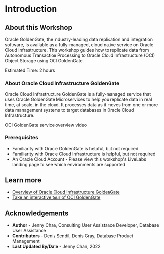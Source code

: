 # Introduction

## About this Workshop

Oracle GoldenGate, the industry-leading data replication and integration software, is available as a fully-managed, cloud native service on Oracle Cloud Infrastructure. This workshop guides how to replicate data from Autonomous Transaction Processing to Oracle Cloud Infrastructure (OCI) Object Storage using OCI GoldenGate.

Estimated Time: 2 hours

### About Oracle Cloud Infrastructure GoldenGate
Oracle Cloud Infrastructure GoldenGate is a fully-managed service that uses Oracle GoldenGate Microservices to help you replicate data in real time, at scale, in the cloud. It processes data as it moves from one or more data management systems to target databases in Oracle Cloud Infrastructure.

   [OCI GoldenGate service overview video](youtube:m4oloCyQJGM)

### Prerequisites

* Familiarity with Oracle GoldenGate is helpful, but not required
* Familiarity with Oracle Cloud Infrastructure is helpful, but not required
* An Oracle Cloud Account - Please view this workshop's LiveLabs landing page to see which environments are supported

## Learn more

* [Overview of Oracle Cloud Infrastructure GoldenGate](https://docs.oracle.com/en/cloud/paas/goldengate-service/using/overview-goldengate.html#GUID-0AF49219-46DC-4BF2-BBFA-64E4D3F557F2)
* [Take an interactive tour of OCI GoldenGate](https://apexapps.oracle.com/pls/apex/f?p=44785:112:0::::P112_CONTENT_ID:29986)

## Acknowledgements
* **Author** - Jenny Chan, Consulting User Assistance Developer, Database User Assistance
* **Contributors** -  Deniz Sendil, Denis Gray, Database Product Management
* **Last Updated By/Date** - Jenny Chan, 2022
